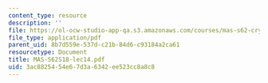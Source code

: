 ```yaml
---
content_type: resource
description: ''
file: https://ol-ocw-studio-app-qa.s3.amazonaws.com/courses/mas-s62-cryptocurrency-engineering-and-design-spring-2018/3ac8825454e67d3a6342ee523cc8a8c8_MAS-S62S18-lec14.pdf
file_type: application/pdf
parent_uid: 8b7d559e-537d-c21b-84d6-c93184a2ca61
resourcetype: Document
title: MAS-S62S18-lec14.pdf
uid: 3ac88254-54e6-7d3a-6342-ee523cc8a8c8
---
```

